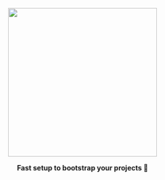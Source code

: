 <p align="center">
	<a href="#"><img src="https://i.imgur.com/K3YuewO.png?1" width="300px" /></a>
	<p align="center"><b>Fast setup to bootstrap your projects 🚀</b>  </p>
</p>

